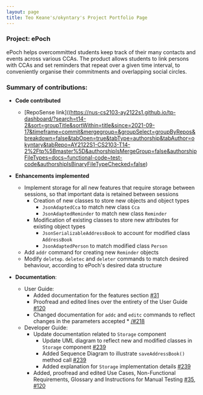 ```yaml
---
layout: page
title: Teo Keane's/okyntary's Project Portfolio Page
---
```


### Project: ePoch

ePoch helps overcommitted students keep track of their many contacts and events across various CCAs. The product allows students to link persons with CCAs and set reminders that repeat over a given time interval, to conveniently organise their commitments and overlapping social circles.

### Summary of contributions:

* **Code contributed**
  * [RepoSense link]((https://nus-cs2103-ay2122s1.github.io/tp-dashboard/?search=t14-2&sort=groupTitle&sortWithin=title&since=2021-09-17&timeframe=commit&mergegroup=&groupSelect=groupByRepos&breakdown=false&tabOpen=true&tabType=authorship&tabAuthor=okyntary&tabRepo=AY2122S1-CS2103-T14-2%2Ftp%5Bmaster%5D&authorshipIsMergeGroup=false&authorshipFileTypes=docs~functional-code~test-code&authorshipIsBinaryFileTypeChecked=false) 

* **Enhancements implemented**
  * Implement storage for all new features that require storage between sessions, so that important data is retained between sessions
    * Creation of new classes to store new objects and object types
      * `JsonAdaptedCca` to match new class `Cca`
      * `JsonAdaptedReminder` to match new class `Reminder`
    * Modification of existing classes to store new attributes for existing object types
      * `JsonSerializableAddressBook` to account for modified class `AddressBook`
      * `JsonAdaptedPerson` to match modified class `Person`
  * Add `addr` command for creating new `Reminder` objects
  * Modify `deletep`. `deletec` and `deleter` commands to match desired behaviour, according to ePoch's desired data structure

* **Documentation**:
  * User Guide:
    * Added documentation for the features section [\#31](https://github.com/AY2122S1-CS2103-T14-2/tp/pull/31)
    * Proofread and edited lines over the entirety of the User Guide [\#120](https://github.com/AY2122S1-CS2103-T14-2/tp/pull/120)
    * Changed documentation for `addc` and `editc` commands to reflect changes in the parameters accepted * [/#218](https://github.com/AY2122S1-CS2103-T14-2/tp/pull/218)
  * Developer Guide:
    * Update documentation related to `Storage` component
      * Update UML diagram to reflect new and modified classes in `Storage` component [\#239](https://github.com/AY2122S1-CS2103-T14-2/tp/pull/239) 
      * Added Sequence Diagram to illustrate `saveAddressBook()` method call [\#239](https://github.com/AY2122S1-CS2103-T14-2/tp/pull/239)
      * Added explanation for `Storage` implementation details [\#239](https://github.com/AY2122S1-CS2103-T14-2/tp/pull/239)
    * Added, proofread and edited Use Cases, Non-Functional Requirements, Glossary and Instructions for Manual Testing [\#35](https://github.com/AY2122S1-CS2103-T14-2/tp/pull/35/files), [\#120](https://github.com/AY2122S1-CS2103-T14-2/tp/pull/120)
